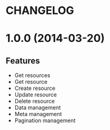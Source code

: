 # CHANGELOG

# 1.0.0 (2014-03-20)

## Features
- Get resources
- Get resource
- Create resource
- Update resource
- Delete resource
- Data management
- Meta management
- Pagination management
